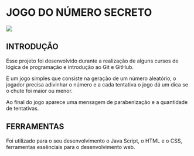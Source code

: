 # JOGO DO NÚMERO SECRETO

<img src="http://img.shields.io/static/v1?label=STATUS&message=CONCLUIDO&color=GREEN&style=for-the-badge"/>

## INTRODUÇÃO

Esse projeto foi desenvolvido durante a realização de alguns cursos de lógica de programação e introdução ao Git e GitHub.

É um jogo simples que consiste na geração de um número aleatório, o jogador precisa adivinhar o número e a cada tentativa o jogo dá um dica se o chute foi maior ou menor.

Ao final do jogo aparece uma mensagem de parabenização e a quantidade de tentativas.

## FERRAMENTAS

Foi utilizado para o seu desenvolvimento o Java Script, o HTML e o CSS, ferramentas essênciais para o desenvolvimento web.
